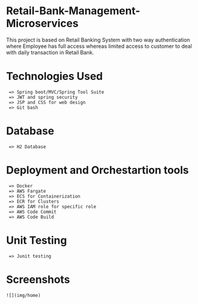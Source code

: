 # Retail-Bank-Management-Microservices
   This project is based on Retail Banking System with two way authentication where Employee has full access whereas limited access to customer to deal with daily transaction in Retail Bank.
   



# Technologies Used
     => Spring boot/MVC/Spring Tool Suite
     => JWT and spring security
     => JSP and CSS for web design
     => Git bash

# Database
     => H2 Database

# Deployment and Orchestartion tools
     => Docker
     => AWS Fargate
     => ECS for Containerization
     => ECR for Clusters
     => AWS IAM role for specific role
     => AWS Code Commit
     => AWS Code Build
# Unit Testing
     => Junit testing
     
# Screenshots
    ![](img/home)
  
